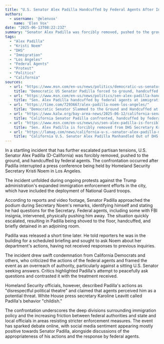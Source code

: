 ```yaml
---
title: "U.S. Senator Alex Padilla Handcuffed by Federal Agents After Interrupting DHS Press Conference in Los Angeles"
authors:
  - username: '@elenvox'
    name: 'Elen Vox'
date: "2025-06-13T08:22:23Z"
summary: "Senator Alex Padilla was forcibly removed, pushed to the ground, and handcuffed by federal agents after attempting to question Homeland Security Secretary Kristi Noem during a press conference in Los Angeles amid protests against expanded immigration enforcement."
tags:
  - "Alex Padilla"
  - "Kristi Noem"
  - "DHS"
  - "Immigration"
  - "Los Angeles"
  - "Federal Agents"
  - "Protest"
  - "Politics"
  - "California"
sources:
  - url: "https://www.msn.com/en-us/news/politics/democratic-us-senator-padilla-forced-to-ground-handcuffed-by-federal-agents/ar-AA1GC7z9"
    title: "Democratic US Senator Padilla forced to ground, handcuffed by federal agents"
  - url: "https://www.msn.com/en-us/news/politics/sen-alex-padilla-handcuffed-by-federal-agents-at-immigration-press-conference/ar-AA1GBvYh"
    title: "Sen. Alex Padilla handcuffed by federal agents at immigration press conference"
  - url: "https://time.com/7293667/alex-padilla-noem-los-angeles/"
    title: "Democratic Senator Slammed to the Ground and Handcuffed at Kristi Noem Event in L.A."
  - url: "https://www.kalw.org/bay-area-news/2025-06-12/california-senator-padilla-assaulted-handcuffed-by-federal-agents"
    title: "California Senator Padilla confronted, handcuffed by federal agents"
  - url: "https://www.msn.com/en-us/news/us/sen-alex-padilla-is-forcibly-removed-from-dhs-secretary-kristi-noems-news-conference/ar-AA1GBBrd"
    title: "Sen. Alex Padilla is forcibly removed from DHS Secretary Kristi Noem's news conference in Los Angeles"
  - url: "https://lamag.com/news/california-u-s.-senator-alex-padilla-manhandled-out-of-dhs-secretary-la-presser-cuffed"
    title: "California U.S. Senator Alex Padilla Manhandled Out of DHS Secretary L.A. Presser, Cuffed"
---
```


In a startling incident that has further escalated partisan tensions, U.S. Senator Alex Padilla (D-California) was forcibly removed, pushed to the ground, and handcuffed by federal agents. The confrontation occurred after Padilla interrupted a press conference being held by Homeland Security Secretary Kristi Noem in Los Angeles.

The incident unfolded during ongoing protests against the Trump administration's expanded immigration enforcement efforts in the city, which have included the deployment of National Guard troops.

According to reports and video footage, Senator Padilla approached the podium during Secretary Noem's remarks, identifying himself and stating he had questions for the Secretary. Federal agents, including some with FBI insignia, intervened, physically pushing him away. The situation quickly escalated, resulting in Padilla being shoved to the floor, handcuffed, and briefly detained in an adjoining room.

Padilla was released a short time later. He told reporters he was in the building for a scheduled briefing and sought to ask Noem about her department's actions, having not received responses to previous inquiries.

The incident drew swift condemnation from California Democrats and others, who criticized the actions of the federal agents and framed the event as an overreach of authority, particularly against a sitting U.S. Senator seeking answers. Critics highlighted Padilla's attempt to peacefully ask questions and contrasted it with the treatment received.

Homeland Security officials, however, described Padilla's actions as "disrespectful political theatre" and claimed that agents perceived him as a potential threat. White House press secretary Karoline Leavitt called Padilla's behavior "childish."

The confrontation underscores the deep divisions surrounding immigration policy and the increasing friction between federal authorities and state and local officials in areas resisting stricter enforcement measures. The event has sparked debate online, with social media sentiment appearing mostly positive towards Senator Padilla, alongside discussions of the appropriateness of his actions and the response by federal agents.
